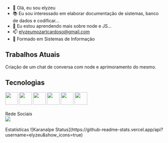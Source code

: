 - 👋 Olá, eu sou elyzeu
- 📚 Eu sou interessado em elaborar documentação de sistemas, banco de dados e codificar...
- 🌱 Eu estou aprendendo mais sobre node e JS...
- 📫 elyzeumozartcardoso@gmail.com
- 🏫 Formado em Sistemas de Informação

## Trabalhos Atuais
Criação de um chat de conversa com node e aprimoramento do mesmo.


## Tecnologias
<div>
<img src="https://cdn.jsdelivr.net/gh/devicons/devicon/icons/laravel/laravel-plain-wordmark.svg" width="40" height="40" />
<img src="https://cdn.jsdelivr.net/gh/devicons/devicon/icons/php/php-original.svg" width="40" height="40" />
<img src="https://cdn.jsdelivr.net/gh/devicons/devicon/icons/javascript/javascript-original.svg" width="40" height="40" />
<img src="https://cdn.jsdelivr.net/gh/devicons/devicon/icons/css3/css3-original.svg" width="40" height="40" />
<img src="https://cdn.jsdelivr.net/gh/devicons/devicon/icons/tailwindcss/tailwindcss-original-wordmark.svg" width="40" height="40" />
<img src="https://cdn.jsdelivr.net/gh/devicons/devicon/icons/mysql/mysql-original-wordmark.svg" width="40" height="40" />
</div>
</br>
  Rede Sociais
  </br>
<div>
  <a href="https://www.instagram.com/elyzeu_mozart/" target="_blank"><img src="https://img.shields.io/badge/-Instagram-%23E4405F?style=for-the-badge&logo=instagram&logoColor=white" target="_blank"></a>

  </div>
  </br>
  Estatísticas 
  ![Karanalpe Status](https://github-readme-stats.vercel.app/api?username=elyzeu&show_icons=true)
  </br>


<!---
elyzeu/elyzeu is a ✨ special ✨ repository because its `README.md` (this file) appears on your GitHub profile.
You can click the Preview link to take a look at your changes.
--->
